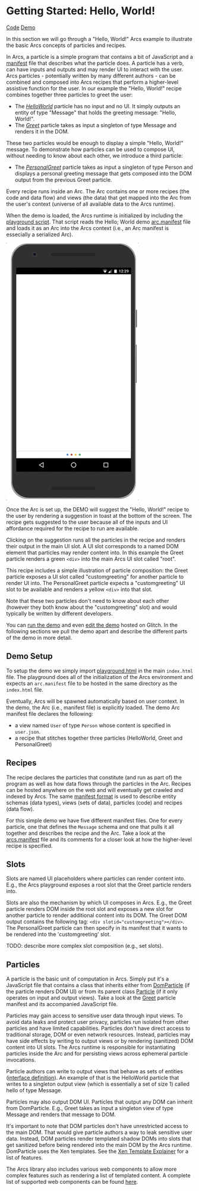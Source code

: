 # Getting Started: Hello, World!

[Code](https://glitch.com/edit/#!/arcs-hello-world?path=arc.manifest)
[Demo](https://arcs-hello-world.glitch.me/)

In this section we will go through a "Hello, World!" Arcs example to illustrate the basic Arcs concepts of particles and recipes.

In Arcs, a particle is a simple program that contains a bit of JavaScript and a [manifest](https://github.com/PolymerLabs/arcs/blob/master/runtime/manifest.md) file that describes what the particle does. A particle has a verb, can have inputs and outputs and may render UI to interact with the user. Arcs particles - potentially written by many different authors - can be combined and composed into Arcs recipes that perform a higher-level assistive function for the user. In our example the "Hello, World!" recipe combines together three particles to greet the user:

*   The *[HelloWorld](https://glitch.com/edit/#!/arcs-hello-world?path=particles/HelloWorld/HelloWorld.manifest)* particle has no input and no UI. It simply outputs an entity of type "Message" that holds the greeting message: "Hello, World!".
*   The *[Greet](https://glitch.com/edit/#!/arcs-hello-world?path=particles/Greet/Greet.manifest)* particle takes as input a singleton of type Message and renders it in the DOM.

These two particles would be enough to display a simple "Hello, World!" message. To demonstrate how particles can be used to compose UI, without needing to know about each other, we introduce a third particle:

*   The *[PersonalGreet](https://glitch.com/edit/#!/arcs-hello-world?path=particles/PersonalGreet/PersonalGreet.manifest)* particle takes as input a singleton of type Person and displays a personal greeting message that gets composed into the DOM output from the previous Greet particle.

Every recipe runs inside an Arc. The Arc contains one or more recipes (the code and data flow) and views (the data) that get mapped into the Arc from the user's context (universe of all available data to the Arcs runtime).

When the demo is loaded, the Arcs runtime is initialized by including the [playground script](https://polymerlabs.github.io/arcs-cdn/v0.0.4/playground/playground.html). That script reads the Hello; World demo [arc.manifest](https://glitch.com/edit/#!/arcs-hello-world?path=arc.manifest) file and loads it as an Arc into the Arcs context (i.e., an Arc manifest is essecially a serialized Arc).

 ![Demo](images/demo.gif)

Once the Arc is set up, the DEMO will suggest the "Hello, World!" recipe to the user by rendering a suggestion in toast at the bottom of the screen. The recipe gets suggested to the user because all of the inputs and UI affordance required for the recipe to run are available.

Clicking on the suggestion runs all the particles in the recipe and renders their output in the main UI slot. A UI slot corresponds to a named DOM element that particles may render content into. In this example the Greet particle renders a green `<div>` into the main Arcs UI slot called "root".

This recipe includes a simple illustration of particle composition: the Greet particle exposes a UI slot called "customgreeting" for another particle to render UI into. The PersonalGreet particle expects a "customgreeting" UI slot to be available and renders a yellow `<div>` into that slot.

Note that these two particles don't need to know about each other (however they both know about the "customgreeting" slot) and would typically be written by different developers.

You can [run the demo](https://arcs-hello-world.glitch.me/) and even [edit the demo](https://glitch.com/edit/#!/arcs-hello-world?path=arc.manifest) hosted on Glitch. In the following sections we pull the demo apart and describe the different parts of the demo in more detail.

## Demo Setup

To setup the demo we simply import [playground.html](https://polymerlabs.github.io/arcs-cdn/v0.0.4/playground/playground.html) in the main `index.html` file. The playground does all of the initialization of the Arcs environment and expects an `arc.manifest` file to be hosted in the same directory as the `index.html` file.

Eventually, Arcs will be spawned automatically based on user context. In the demo, the Arc (i.e., manifest file) is explicitly loaded. The demo Arc manifest file declares the following:

 * a view named `User` of type `Person` whose content is specified in `user.json`.
 * a recipe that stitches together three particles (HelloWorld, Greet and PersonalGreet)

## Recipes

The recipe declares the particles that constitute (and run as part of) the program as well as how data flows through the particles in the Arc. Recipes can be hosted anywhere on the web and will eventually get crawled and indexed by Arcs. The same [manifest format](https://github.com/PolymerLabs/arcs/blob/master/runtime/manifest.md) is used to describe entity schemas (data types), views (sets of data), particles (code) and recipes (data flow).

For this simple demo we have five different manifest files. One for every particle, one that defines the `Message` schema and one that pulls it all together and describes the recipe and the Arc. Take a look at the [arcs.manifest](https://glitch.com/edit/#!/arcs-hello-world?path=arc.manifest) file and its comments for a closer look at how the higher-level recipe is specified.

## Slots

Slots are named UI placeholders where particles can render content into. E.g., the Arcs playground exposes a root slot that the Greet particle renders into.

Slots are also the mechanism by which UI composes in Arcs. E.g., the Greet particle renders DOM inside the root slot and exposes a new slot for another particle to render additional content into its DOM. The Greet DOM output contains the following tag: `<div slotid="customgreeting"></div>`. The PersonalGreet particle can then specify in its manifest that it wants to be rendered into the 'customgreeting' slot.

TODO: describe more complex slot composition (e.g., set slots).

## Particles

A particle is the basic unit of computation in Arcs. Simply put it's a JavaScript file that contains a class that inherits either from [DomParticle](https://github.com/PolymerLabs/arcs/blob/master/runtime/dom-particle.js) (if the particle renders DOM UI) or from its parent class [Particle](https://github.com/PolymerLabs/arcs/blob/master/runtime/particle.js) (if it only operates on input and output views). Take a look at the [Greet](https://glitch.com/edit/#!/arcs-hello-world?path=particles/Greet/Greet.manifest) particle manifest and its accompanied JavaScript file.

Particles may gain access to sensitive user data through input views. To avoid data leaks and protect user privacy, particles run isolated from other particles and have limited capabilities. Particles don't have direct access to traditional storage, DOM or even network resources. Instead, particles may have side effects by writing to output views or by rendering (sanitized) DOM content into UI slots. The Arcs runtime is responsible for instantiating particles inside the Arc and for persisting views across ephemeral particle invocations.

Particle authors can write to output views that behave as sets of entities ([interface definition](https://polymerlabs.github.io/arcs-cdn/v0.0.4/index.html)). An example of that is the HelloWorld particle that writes to a singleton output view (which is essentially a set of size 1) called hello of type Message.

Particles may also output DOM UI. Particles that output any DOM can inherit from DomParticle. E.g., Greet takes as input a singleton view of type Message and renders that message to DOM.

It's important to note that DOM particles don't have unrestricted access to the main DOM. That would give particle authors a way to leak sensitive user data. Instead, DOM particles render templated shadow DOMs into slots that get sanitized before being rendered into the main DOM by the Arcs runtime. DomParticle uses the Xen templates. See the [Xen Template Explainer](https://polymerlabs.github.io/arcs-cdn/v0.0.4/components/xen-explainer.html) for a list of features.

The Arcs library also includes various web components to allow more complex features such as rendering a list of templated content. A complete list of supported web components can be found [here](https://github.com/PolymerLabs/arcs/tree/master/runtime/browser/lib).
